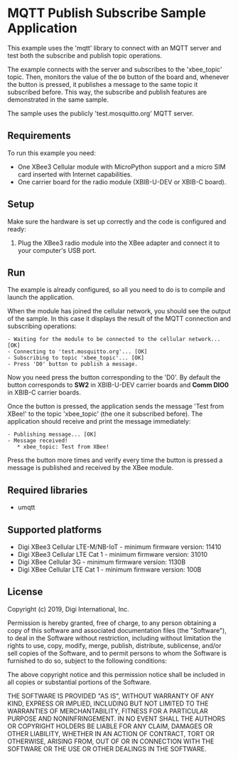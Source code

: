 MQTT Publish Subscribe Sample Application
=========================================

This example uses the 'mqtt' library to connect with an MQTT server and 
test both the subscribe and publish topic operations. 

The example connects with the server and subscribes to the 'xbee_topic' topic.
Then, monitors the value of the `D0` button of the board and, whenever the 
button is pressed, it publishes a message to the same topic it subscribed
before. This way, the subscribe and publish features are demonstrated in the
same sample.

The sample uses the publicly 'test.mosquitto.org' MQTT server.

Requirements
------------

To run this example you need:

* One XBee3 Cellular module with MicroPython support and a micro SIM card
  inserted with Internet capabilities.
* One carrier board for the radio module (XBIB-U-DEV or XBIB-C board).
 
Setup
-----

Make sure the hardware is set up correctly and the code is configured and
ready:

1. Plug the XBee3 radio module into the XBee adapter and connect it to your
   computer's USB port.

Run
---

The example is already configured, so all you need to do is to compile and
launch the application.

When the module has joined the cellular network, you should see the output of
the sample. In this case it displays the result of the MQTT connection and 
subscribing operations:

    - Waiting for the module to be connected to the cellular network... [OK]
    - Connecting to 'test.mosquitto.org'... [OK]
    - Subscribing to topic 'xbee_topic'... [OK]
    - Press 'D0' button to publish a message.
    
Now you need press the button corresponding to the 'D0'. By default the button
corresponds to **SW2** in XBIB-U-DEV carrier boards and **Comm DIO0** in XBIB-C
carrier boards.

Once the button is pressed, the application sends the message 'Test from XBee!'
to the topic 'xbee_topic' (the one it subscribed before). The application
should receive and print the message immediately: 

    - Publishing message... [OK]
    - Message received!
       * xbee_topic: Test from XBee!

Press the button more times and verify every time the button is pressed a
message is published and received by the XBee module.  

Required libraries
--------------------

* umqtt

Supported platforms
-------------------

* Digi XBee3 Cellular LTE-M/NB-IoT - minimum firmware version: 11410
* Digi XBee3 Cellular LTE Cat 1 - minimum firmware version: 31010
* Digi XBee Cellular 3G - minimum firmware version: 1130B
* Digi XBee Cellular LTE Cat 1 - minimum firmware version: 100B

License
-------

Copyright (c) 2019, Digi International, Inc.

Permission is hereby granted, free of charge, to any person obtaining a copy
of this software and associated documentation files (the "Software"), to deal
in the Software without restriction, including without limitation the rights
to use, copy, modify, merge, publish, distribute, sublicense, and/or sell
copies of the Software, and to permit persons to whom the Software is
furnished to do so, subject to the following conditions:

The above copyright notice and this permission notice shall be included in all
copies or substantial portions of the Software.

THE SOFTWARE IS PROVIDED "AS IS", WITHOUT WARRANTY OF ANY KIND, EXPRESS OR
IMPLIED, INCLUDING BUT NOT LIMITED TO THE WARRANTIES OF MERCHANTABILITY,
FITNESS FOR A PARTICULAR PURPOSE AND NONINFRINGEMENT. IN NO EVENT SHALL THE
AUTHORS OR COPYRIGHT HOLDERS BE LIABLE FOR ANY CLAIM, DAMAGES OR OTHER
LIABILITY, WHETHER IN AN ACTION OF CONTRACT, TORT OR OTHERWISE, ARISING FROM,
OUT OF OR IN CONNECTION WITH THE SOFTWARE OR THE USE OR OTHER DEALINGS IN THE
SOFTWARE.